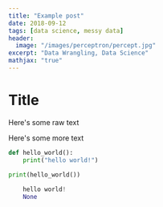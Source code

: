 ```yaml
---
title: "Example post"
date: 2018-09-12
tags: [data science, messy data]
header:
  image: "/images/perceptron/percept.jpg"
excerpt: "Data Wrangling, Data Science"
mathjax: "true"
---
```


# Title

Here's some raw text

Here's some more text


```python
def hello_world():
    print("hello world!")
    
print(hello_world())
```

```python
    hello world!
    None
```

